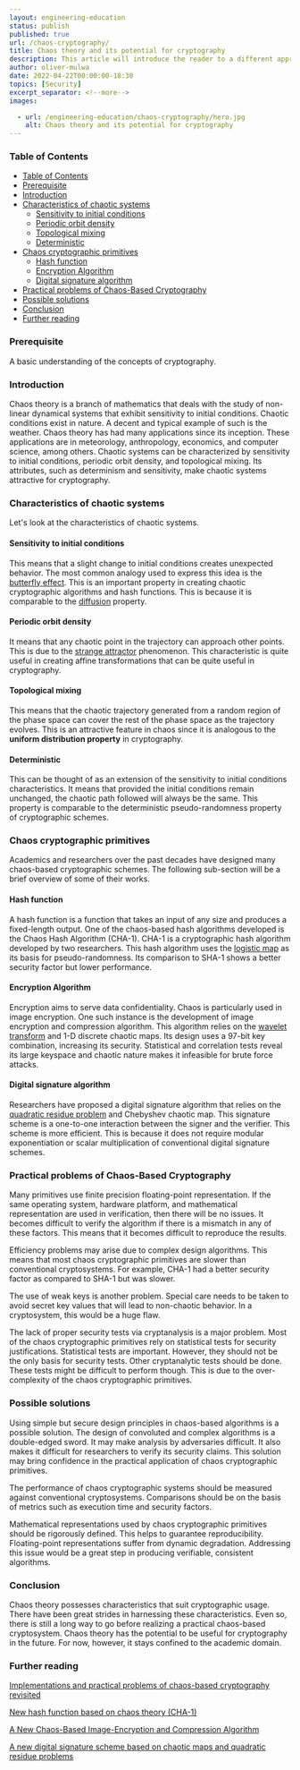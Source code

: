 ```yaml
---
layout: engineering-education
status: publish
published: true
url: /chaos-cryptography/
title: Chaos theory and its potential for cryptography
description: This article will introduce the reader to a different approach to cryptography in a simplistic, palatable way.
author: oliver-mulwa
date: 2022-04-22T00:00:00-18:30
topics: [Security]
excerpt_separator: <!--more-->
images:

  - url: /engineering-education/chaos-cryptography/hero.jpg
    alt: Chaos theory and its potential for cryptography
---
```

### Table of Contents
- [Table of Contents](#table-of-contents)
- [Prerequisite](#prerequisite)
- [Introduction](#introduction)
- [Characteristics of chaotic systems](#characteristics-of-chaotic-systems)
  - [Sensitivity to initial conditions](#sensitivity-to-initial-conditions)
  - [Periodic orbit density](#periodic-orbit-density)
  - [Topological mixing](#topological-mixing)
  - [Deterministic](#deterministic)
- [Chaos cryptographic primitives](#chaos-cryptographic-primitives)
  - [Hash function](#hash-function)
  - [Encryption Algorithm](#encryption-algorithm)
  - [Digital signature algorithm](#digital-signature-algorithm)
- [Practical problems of Chaos-Based Cryptography](#practical-problems-of-chaos-based-cryptography)
- [Possible solutions](#possible-solutions)
- [Conclusion](#conclusion)
- [Further reading](#further-reading)


### Prerequisite
A basic understanding of the concepts of cryptography.

### Introduction
Chaos theory is a branch of mathematics that deals with the study of non-linear dynamical systems that exhibit sensitivity to initial conditions. Chaotic conditions exist in nature. A decent and typical example of such is the weather. Chaos theory has had many applications since its inception. These applications are in meteorology, anthropology, economics, and computer science, among others. Chaotic systems can be characterized by sensitivity to initial conditions, periodic orbit density, and topological mixing. Its attributes, such as determinism and sensitivity, make chaotic systems attractive for cryptography.

### Characteristics of chaotic systems
Let's look at the characteristics of chaotic systems.

#### Sensitivity to initial conditions
This means that a slight change to initial conditions creates unexpected behavior. The most common analogy used to express this idea is the [butterfly effect](https://fractalfoundation.org/resources/what-is-chaos-theory/). This is an important property in creating chaotic cryptographic algorithms and hash functions. This is because it is comparable to the [diffusion](https://cryptography.fandom.com/wiki/Confusion_and_diffusion) property.

#### Periodic orbit density
It means that any chaotic point in the trajectory can approach other points. This is due to the [strange attractor](https://www.stsci.edu/~lbradley/seminar/attractors.html) phenomenon. This characteristic is quite useful in creating affine transformations that can be quite useful in cryptography.

#### Topological mixing
This means that the chaotic trajectory generated from a random region of the phase space can cover the rest of the phase space as the trajectory evolves. This is an attractive feature in chaos since it is analogous to the **uniform distribution property** in cryptography.

#### Deterministic
This can be thought of as an extension of the sensitivity to initial conditions characteristics. It means that provided the initial conditions remain unchanged, the chaotic path followed will always be the same. This property is comparable to the deterministic pseudo-randomness property of cryptographic schemes.

### Chaos cryptographic primitives
Academics and researchers over the past decades have designed many chaos-based cryptographic schemes. The following sub-section will be a brief overview of some of their works.

#### Hash function
A hash function is a function that takes an input of any size and produces a fixed-length output. One of the chaos-based hash algorithms developed is the Chaos Hash Algorithm (CHA-1). CHA-1 is a cryptographic hash algorithm developed by two researchers. This hash algorithm uses the [logistic map](https://mathworld.wolfram.com/LogisticMap.html) as its basis for pseudo-randomness. Its comparison to SHA-1 shows a better security factor but lower performance.

#### Encryption Algorithm
Encryption aims to serve data confidentiality. Chaos is particularly used in image encryption. One such instance is the development of image encryption and compression algorithm. This algorithm relies on the [wavelet transform](https://en.wikipedia.org/wiki/Wavelet_transform) and 1-D discrete chaotic maps. Its design uses a 97-bit key combination, increasing its security. Statistical and correlation tests reveal its large keyspace and chaotic nature makes it infeasible for brute force attacks. 

#### Digital signature algorithm
Researchers have proposed a digital signature algorithm that relies on the [quadratic residue problem](https://en.wikipedia.org/wiki/Quadratic_residuosity_problem) and Chebyshev chaotic map. This signature scheme is a one-to-one interaction between the signer and the verifier. This scheme is more efficient. This is because it does not require modular exponentiation or scalar multiplication of conventional digital signature schemes. 

### Practical problems of Chaos-Based Cryptography
Many primitives use finite precision floating-point representation. If the same operating system, hardware platform, and mathematical representation are used in verification, then there will be no issues. It becomes difficult to verify the algorithm if there is a mismatch in any of these factors. This means that it becomes difficult to reproduce the results.

Efficiency problems may arise due to complex design algorithms. This means that most chaos cryptographic primitives are slower than conventional cryptosystems. For example, CHA-1 had a better security factor as compared to SHA-1 but was slower.

The use of weak keys is another problem. Special care needs to be taken to avoid secret key values that will lead to non-chaotic behavior. In a cryptosystem, this would be a huge flaw.

The lack of proper security tests via cryptanalysis is a major problem. Most of the chaos cryptographic primitives rely on statistical tests for security justifications. Statistical tests are important. However, they should not be the only basis for security tests. Other cryptanalytic tests should be done. These tests might be difficult to perform though. This is due to the over-complexity of the chaos cryptographic primitives.

### Possible solutions
Using simple but secure design principles in chaos-based algorithms is a possible solution. The design of convoluted and complex algorithms is a double-edged sword. It may make analysis by adversaries difficult. It also makes it difficult for researchers to verify its security claims. This solution may bring confidence in the practical application of chaos cryptographic primitives.

The performance of chaos cryptographic systems should be measured against conventional cryptosystems. Comparisons should be on the basis of metrics such as execution time and security factors.

Mathematical representations used by chaos cryptographic primitives should be rigorously defined. This helps to guarantee reproducibility. Floating-point representations suffer from dynamic degradation. Addressing this issue would be a great step in producing verifiable, consistent algorithms.

### Conclusion
Chaos theory possesses characteristics that suit cryptographic usage. There have been great strides in harnessing these characteristics. Even so, there is still a long way to go before realizing a practical chaos-based cryptosystem. Chaos theory has the potential to be useful for cryptography in the future. For now, however, it stays confined to the academic domain.

### Further reading
[Implementations and practical problems of chaos-based cryptography revisited](https://www.sciencedirect.com/science/article/abs/pii/S2214212619306544)

[New hash function based on chaos theory (CHA-1)](https://www.researchgate.net/publication/253155858_New_hash_function_based_on_chaos_theory_CHA-1)

[A New Chaos-Based Image-Encryption and Compression Algorithm](https://www.hindawi.com/journals/jece/2012/179693/) 

[A new digital signature scheme based on chaotic maps and quadratic residue problems](https://www.naturalspublishing.com/files/published/317re1c6x421q3.pdf)
